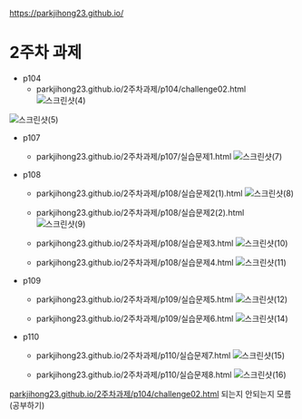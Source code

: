 https://parkjihong23.github.io/

# 2주차 과제
  * p104
    * parkjihong23.github.io/2주차과제/p104/challenge02.html
 ![스크린샷(4)](https://github.com/parkjihong23/parkjihong23.github.io/assets/144294724/eba720b1-e9b4-49da-adb4-c35b8f13e09d)

 ![스크린샷(5)](https://github.com/parkjihong23/parkjihong23.github.io/assets/144294724/783543f7-9c19-4b02-9933-de05dccb6e38)

    
      
         
  * p107
    * parkjihong23.github.io/2주차과제/p107/실습문제1.html
![스크린샷(7)](https://github.com/parkjihong23/parkjihong23.github.io/assets/144294724/801b353f-73ee-43d4-8b90-935fc027dec2)


   
  * p108
    * parkjihong23.github.io/2주차과제/p108/실습문제2(1).html
![스크린샷(8)](https://github.com/parkjihong23/parkjihong23.github.io/assets/144294724/2550daf6-d595-4539-ba08-34dc4d95f3ff)

    * parkjihong23.github.io/2주차과제/p108/실습문제2(2).html
![스크린샷(9)](https://github.com/parkjihong23/parkjihong23.github.io/assets/144294724/a4aa8de9-b4c8-46be-9347-a44f094b7619)

    * parkjihong23.github.io/2주차과제/p108/실습문제3.html
![스크린샷(10)](https://github.com/parkjihong23/parkjihong23.github.io/assets/144294724/aa22556a-7a0d-4c2b-9c41-fc54b25484af)

    * parkjihong23.github.io/2주차과제/p108/실습문제4.html
![스크린샷(11)](https://github.com/parkjihong23/parkjihong23.github.io/assets/144294724/4c685375-55b0-4d71-b72e-8abab29ebdfa)

  
  * p109
    * parkjihong23.github.io/2주차과제/p109/실습문제5.html
![스크린샷(12)](https://github.com/parkjihong23/parkjihong23.github.io/assets/144294724/192c81eb-8221-4e63-86d0-023a5828ee96)

    * parkjihong23.github.io/2주차과제/p109/실습문제6.html
![스크린샷(14)](https://github.com/parkjihong23/parkjihong23.github.io/assets/144294724/0e557e61-38b8-4c5d-a78f-3fd3dfe287be)

  
  * p110
    * parkjihong23.github.io/2주차과제/p110/실습문제7.html
![스크린샷(15)](https://github.com/parkjihong23/parkjihong23.github.io/assets/144294724/9190369b-186f-4475-a083-421b29a757c5)

    * parkjihong23.github.io/2주차과제/p110/실습문제8.html
![스크린샷(16)](https://github.com/parkjihong23/parkjihong23.github.io/assets/144294724/4469783e-8351-47f8-ac2d-5a4c4c7f03db)

    
  
 [parkjihong23.github.io/2주차과제/p104/challenge02.html](parkjihong23.github.io/2주차과제/p104/challenge02.html) 되는지 안되는지 모름 (공부하기)
